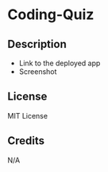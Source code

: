 

  # Coding-Quiz

  ## Description

  * Link to the deployed app
  * Screenshot


  ## License 
  MIT License

  ## Credits
  N/A